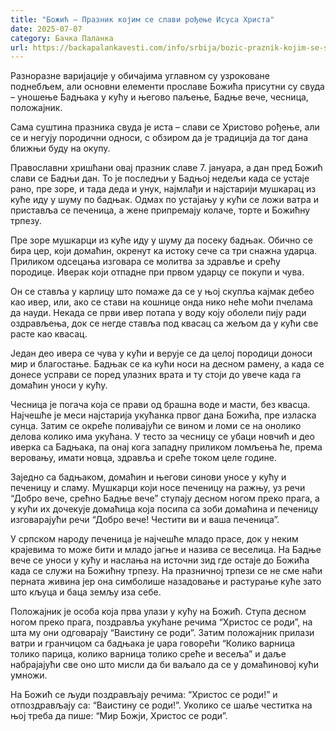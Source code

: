 ```yaml
---
title: "Божић – Празник којим се слави рођење Исуса Христа"
date: 2025-07-07
category: Бачка Паланка
url: https://backapalankavesti.com/info/srbija/bozic-praznik-kojim-se-slavi-rodjenje-isusa-hrista/
---
```


Разноразне варијације у обичајима углавном су узроковане поднебљем, али основни елементи прославе Божића присутни су свуда – уношење Бадњака у кућу и његово паљење, Бадње вече, чесница, положајник.

Сама суштина празника свуда је иста – слави се Христово рођење, али се и негују породични односи, с обзиром да је традиција да тог дана ближњи буду на окупу.

Православни хришћани овај празник славе 7. јануара, а дан пред Божић слави се Бадњи дан. То је последњи у Бадњој недељи када се устаје рано, пре зоре, и тада деда и унук, најмлађи и најстарији мушкарац из куће иду у шуму по бадњак. Одмах по устајању у кући се ложи ватра и приставља се печеница, а жене припремају колаче, торте и Божићну трпезу.

Пре зоре мушкарци из куће иду у шуму да посеку бадњак. Обично се бира цер, који домаћин, окренут ка истоку сече са три снажна ударца. Приликом одсецања изговара се молитва за здравље и срећу породице. Иверак који отпадне при првом ударцу се покупи и чува.

Он се ставља у карлицу што помаже да се у њој скупља кајмак дебео као ивер, или, ако се стави на кошнице онда нико неће моћи пчелама да науди. Некада се први ивер потапа у воду коју оболели пију ради оздрављења, док се негде ставља под квасац са жељом да у кући све расте као квасац.

Један део ивера се чува у кући и верује се да целој породици доноси мир и благостање. Бадњак се ка кући носи на десном рамену, а када се донесе усправи се поред улазних врата и ту стоји до увече када га домаћин уноси у кућу.

Чесница је погача која се прави од брашна воде и масти, без квасца. Најчешће је меси најстарија укућанка првог дана Божића, пре изласка сунца. Затим се окреће поливајући се вином и ломи се на онолико делова колико има укућана. У тесто за чесницу се убаци новчић и део иверка са Бадњака, па онај кога западну приликом ломљења ће, према веровању, имати новца, здравља и среће током целе године.

Заједно са бадњаком, домаћин и његови синови уносе у кућу и печеницу и сламу. Мушкарци који носе печеницу на ражњу, уз речи “Добро вече, срећно Бадње вече” ступају десном ногом преко прага, а у кући их дочекује домаћица која посипа са зоби домаћина и печеницу изговарајући речи “Добро вече! Честити ви и ваша печеница”.

У српском народу печеница је најчешће младо прасе, док у неким крајевима то може бити и младо јагње и назива се веселица. На Бадње вече се уноси у кућу и наслања на источни зид где остаје до Божића када се служи на Божићну трпезу. На празничној трпези се не сме наћи перната живина јер она симболише назадовање и растурање куће зато што кљуца и баца земљу иза себе.

Положајник је особа која прва улази у кућу на Божић. Ступа десном ногом преко прага, поздравља укућане речима “Христос се роди”, на шта му они одговарају “Ваистину се роди”. Затим положајник прилази ватри и гранчицом са бадњака је џара говорећи “Колико варница толико парица, колико варница толико среће и весеља” и даље набрајајући све оно што мисли да би ваљало да се у домаћиновој кући умножи.

На Божић се људи поздрављају речима: “Христос се роди!” и отпоздрављају са: “Ваистину се роди!”. Уколико се шаље честитка на њој треба да пише: “Мир Божји, Христос се роди”.
